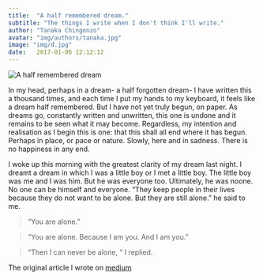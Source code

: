 ```yaml
---
title:  "A half remembered dream."
subtitle: "The things I write when I don't think I'll write."
author: "Tanaka Chingonzo"
avatar: "img/authors/tanaka.jpg"
image: "img/d.jpg"
date:   2017-01-06 12:12:12
---
```

![A half remembered dream](https://cdn-images-1.medium.com/max/1000/1*yzLKhC_fQRcvfhRitsxQoA.jpeg)

In my head, perhaps in a dream- a half forgotten dream- I have written this a thousand times, and each time I put my hands to my keyboard, it feels like a dream half remembered. But I have not yet truly begun, on paper.
As dreams go, constantly written and unwritten, this one is undone and it remains to be seen what it may become. Regardless, my intention and realisation as I begin this is one: that this shall all end where it has begun. Perhaps in place, or pace or nature. Slowly, here and in sadness. There is no happiness in any end.

I woke up this morning with the greatest clarity of my dream last night. I dreamt a dream in which I was a little boy or I met a little boy. The little boy was me and I was him. But he was everyone too. Ultimately, he was noone. No one can be himself and everyone.
“They keep people in their lives because they do not want to be alone. But they are still alone.” he said to me. 

>“You are alone.”

>“You are alone. Because I am you. And I am you.” 

>“Then I can never be alone, ” I replied.



The original article I wrote on [medium](https://medium.com/erudite/a-half-remembered-dream-9484eaed9de6)
